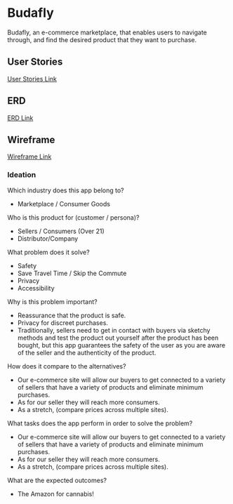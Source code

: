 # Budafly

Budafly, an e-commerce marketplace, that enables users to navigate through, and find the desired product that they want to purchase.


## User Stories 

<a href="https://docs.google.com/document/d/1QvQDU1f0hAWIEF8oOh2_SovxtTWsUzkuj5XgCGjwiNQ/edit">User Stories Link<a>


## ERD
 <a href="https://lucid.app/lucidchart/b11c9433-0936-4f71-8517-22f28f6bd65d/edit?invitationId=inv_2033686f-e445-4914-b6b4-982be0e3916b&page=0_0#">ERD Link<a>


## Wireframe

<a href="https://www.figma.com/file/YPCgLj9TMwHOr6WSyWsyl2/Budafly?node-id=0%3A1">Wireframe Link<a>

### Ideation

Which industry does this app belong to? 
- Marketplace / Consumer Goods

Who is this product for (customer / persona)?
- Sellers / Consumers (Over 21)
- Distributor/Company 

What problem does it solve?
- Safety
- Save Travel Time / Skip the Commute
- Privacy
- Accessibility

Why is this problem important?
- Reassurance that the product is safe. 
- Privacy for discreet purchases.
- Traditionally, sellers need to get in contact with buyers via sketchy methods and test the product out yourself after the product has been bought, but this app guarantees the safety of the user as you are aware of the seller and the authenticity of the product.

How does it compare to the alternatives?
- Our e-commerce site will allow our buyers to get connected to a variety of sellers that have a variety of products and eliminate minimum purchases. 
- As for our seller they will reach more consumers.
- As a stretch, (compare prices across multiple sites).

What tasks does the app perform in order to solve the problem?
- Our e-commerce site will allow our buyers to get connected to a variety of sellers that have a variety of products and eliminate minimum purchases. 
- As for our seller they will reach more consumers. 
- As a stretch, (compare prices across multiple sites).

What are the expected outcomes?
- The Amazon for cannabis! 






